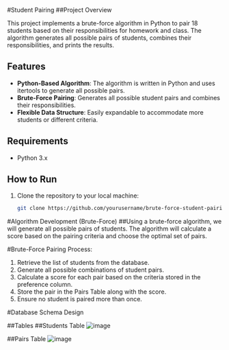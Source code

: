 #Student Pairing
##Project Overview

This project implements a brute-force algorithm in Python to pair 18 students based on their responsibilities for homework and class. The algorithm generates all possible pairs of students, combines their responsibilities, and prints the results.

## Features
- **Python-Based Algorithm**: The algorithm is written in Python and uses itertools to generate all possible pairs.
- **Brute-Force Pairing**: Generates all possible student pairs and combines their responsibilities.
- **Flexible Data Structure**: Easily expandable to accommodate more students or different criteria.

## Requirements
- Python 3.x

## How to Run

1. Clone the repository to your local machine:
   ```bash
   git clone https://github.com/yourusername/brute-force-student-pairing.git

#Algorithm Development (Brute-Force)
##Using a brute-force algorithm, we will generate all possible pairs of students. The algorithm will calculate a score based on the pairing criteria and choose the optimal set of pairs.

#Brute-Force Pairing Process:
1) Retrieve the list of students from the database.
2) Generate all possible combinations of student pairs.
3) Calculate a score for each pair based on the criteria stored in the preference column.
4) Store the pair in the Pairs Table along with the score.
5) Ensure no student is paired more than once.


#Database Schema Design

##Tables
##Students Table
![image](https://github.com/user-attachments/assets/4b4877d4-55a0-4484-85a3-9af826f80b99)

##Pairs Table
![image](https://github.com/user-attachments/assets/3a71dfe1-66a5-4863-852d-1d903cb70251)

